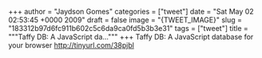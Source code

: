 
+++
author = "Jaydson Gomes"
categories = ["tweet"]
date = "Sat May 02 02:53:45 +0000 2009"
draft = false
image = "{TWEET_IMAGE}"
slug = "183312b97d6fc911b602c5c6da9ca0fd5b3b3e31"
tags = ["tweet"]
title = """Taffy DB: A JavaScript da..."""
+++
Taffy DB: A JavaScript database for your browser http://tinyurl.com/38pjbl
